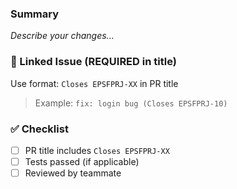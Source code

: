 ### Summary
_Describe your changes..._

### 🔗 Linked Issue (REQUIRED in title)
Use format: `Closes EPSFPRJ-XX` in PR title

> Example: `fix: login bug (Closes EPSFPRJ-10)`

### ✅ Checklist
- [ ] PR title includes `Closes EPSFPRJ-XX`
- [ ] Tests passed (if applicable)
- [ ] Reviewed by teammate
